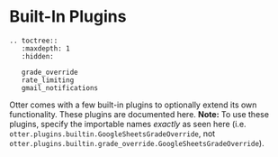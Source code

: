 # Built-In Plugins

```eval_rst
.. toctree::
   :maxdepth: 1
   :hidden:

   grade_override
   rate_limiting
   gmail_notifications
```

Otter comes with a few built-in plugins to optionally extend its own functionality. These plugins are documented here. **Note:** To use these plugins, specify the importable names _exactly_ as seen here (i.e. `otter.plugins.builtin.GoogleSheetsGradeOverride`, not `otter.plugins.builtin.grade_override.GoogleSheetsGradeOverride`).
